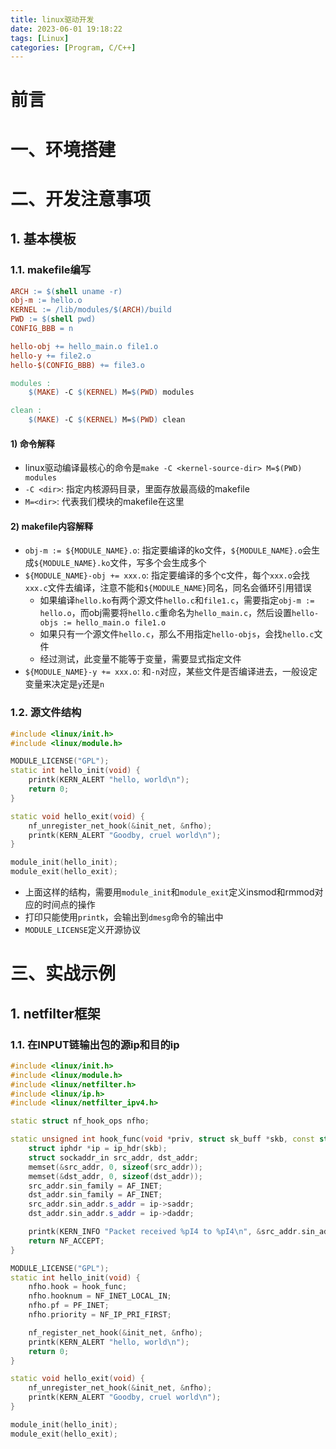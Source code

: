 ```yaml
---
title: linux驱动开发
date: 2023-06-01 19:18:22
tags: [Linux]
categories: [Program, C/C++]
---
```


# 前言

# 一、环境搭建

# 二、开发注意事项

## 1. 基本模板

### 1.1. makefile编写

```makefile
ARCH := $(shell uname -r)
obj-m := hello.o
KERNEL := /lib/modules/$(ARCH)/build
PWD := $(shell pwd)
CONFIG_BBB = n

hello-obj += hello_main.o file1.o
hello-y += file2.o
hello-$(CONFIG_BBB) += file3.o

modules :
	$(MAKE) -C $(KERNEL) M=$(PWD) modules

clean :
	$(MAKE) -C $(KERNEL) M=$(PWD) clean
```

#### 1) 命令解释

- linux驱动编译最核心的命令是`make -C <kernel-source-dir> M=$(PWD) modules`
- `-C <dir>`: 指定内核源码目录，里面存放最高级的makefile
- `M=<dir>`: 代表我们模块的makefile在这里

#### 2) makefile内容解释

- `obj-m := ${MODULE_NAME}.o`: 指定要编译的ko文件，`${MODULE_NAME}.o`会生成`${MODULE_NAME}.ko`文件，写多个会生成多个
- `${MODULE_NAME}-obj += xxx.o`: 指定要编译的多个c文件，每个`xxx.o`会找`xxx.c`文件去编译，注意不能和`${MODULE_NAME}`同名，同名会循环引用错误
    - 如果编译`hello.ko`有两个源文件`hello.c`和`file1.c`，需要指定`obj-m := hello.o`，而obj需要将`hello.c`重命名为`hello_main.c`，然后设置`hello-objs := hello_main.o file1.o `
    - 如果只有一个源文件`hello.c`，那么不用指定`hello-objs`，会找`hello.c`文件
    - 经过测试，此变量不能等于变量，需要显式指定文件
- `${MODULE_NAME}-y += xxx.o`: 和`-n`对应，某些文件是否编译进去，一般设定变量来决定是`y`还是`n`

### 1.2. 源文件结构

```cpp
#include <linux/init.h>
#include <linux/module.h>

MODULE_LICENSE("GPL");
static int hello_init(void) {
    printk(KERN_ALERT "hello, world\n");
    return 0;
}

static void hello_exit(void) {
    nf_unregister_net_hook(&init_net, &nfho);
    printk(KERN_ALERT "Goodby, cruel world\n");
}

module_init(hello_init);
module_exit(hello_exit);
```

- 上面这样的结构，需要用`module_init`和`module_exit`定义insmod和rmmod对应的时间点的操作
- 打印只能使用`printk`，会输出到`dmesg`命令的输出中
- `MODULE_LICENSE`定义开源协议

# 三、实战示例

## 1. netfilter框架

### 1.1. 在INPUT链输出包的源ip和目的ip

```cpp
#include <linux/init.h>
#include <linux/module.h>
#include <linux/netfilter.h>
#include <linux/ip.h>
#include <linux/netfilter_ipv4.h>

static struct nf_hook_ops nfho;

static unsigned int hook_func(void *priv, struct sk_buff *skb, const struct nf_hook_state *state) {
    struct iphdr *ip = ip_hdr(skb);
    struct sockaddr_in src_addr, dst_addr;
    memset(&src_addr, 0, sizeof(src_addr));
    memset(&dst_addr, 0, sizeof(dst_addr));
    src_addr.sin_family = AF_INET;
    dst_addr.sin_family = AF_INET;
    src_addr.sin_addr.s_addr = ip->saddr;
    dst_addr.sin_addr.s_addr = ip->daddr;

    printk(KERN_INFO "Packet received %pI4 to %pI4\n", &src_addr.sin_addr, &dst_addr.sin_addr);
    return NF_ACCEPT;
}

MODULE_LICENSE("GPL");
static int hello_init(void) {
    nfho.hook = hook_func;
    nfho.hooknum = NF_INET_LOCAL_IN;
    nfho.pf = PF_INET;
    nfho.priority = NF_IP_PRI_FIRST;

    nf_register_net_hook(&init_net, &nfho);
    printk(KERN_ALERT "hello, world\n");
    return 0;
}

static void hello_exit(void) {
    nf_unregister_net_hook(&init_net, &nfho);
    printk(KERN_ALERT "Goodby, cruel world\n");
}

module_init(hello_init);
module_exit(hello_exit);
```
